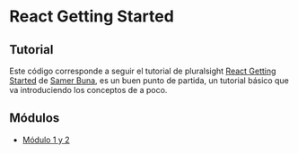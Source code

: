# React Getting Started

## Tutorial
Este código corresponde a seguir el tutorial de pluralsight [React Getting Started](https://www.pluralsight.com/courses/react-js-getting-started) de [Samer Buna](https://app.pluralsight.com/profile/author/samer-buna), es un buen punto de partida, un tutorial básico que va introduciendo los conceptos de a poco.

## Módulos
* [Módulo 1 y 2](https://github.com/sebmaldo/playground/tree/master/react/1.%20React%20Getting%20Started/module-1-2)